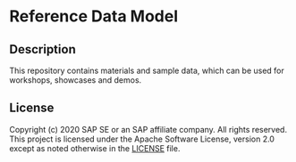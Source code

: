 # Reference Data Model

## Description

This repository contains materials and sample data, which can be used for workshops, showcases and demos. 


## License
Copyright (c) 2020 SAP SE or an SAP affiliate company. All rights reserved. This project is licensed under the Apache Software License, version 2.0 except as noted otherwise in the [LICENSE](LICENSES/Apache-2.0.txt) file.
 
